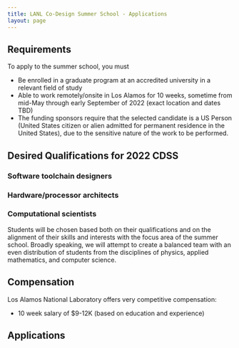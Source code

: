 ```yaml
---
title: LANL Co-Design Summer School - Applications
layout: page
---
```


## Requirements

To apply to the summer school, you must

- Be enrolled in a graduate program at an accredited university in a relevant field of study
- Able to work remotely/onsite in Los Alamos for 10 weeks, sometime from mid-May through early September of 2022 (exact location and dates TBD)
- The funding sponsors require that the selected candidate is a US Person (United States citizen or alien admitted for permanent residence in the United States), due to the sensitive nature of the work to be performed.

## Desired Qualifications for 2022 CDSS

### Software toolchain designers
### Hardware/processor architects
### Computational scientists


Students will be chosen based both on their qualifications and on the alignment of their skills and interests with the focus area of the summer school.  Broadly speaking, we will attempt to create a balanced team with an even distribution of students from the disciplines of physics, applied mathematics, and computer science.

## Compensation

Los Alamos National Laboratory offers very competitive compensation:

* 10 week salary of $9-12K (based on education and experience)

## Applications

